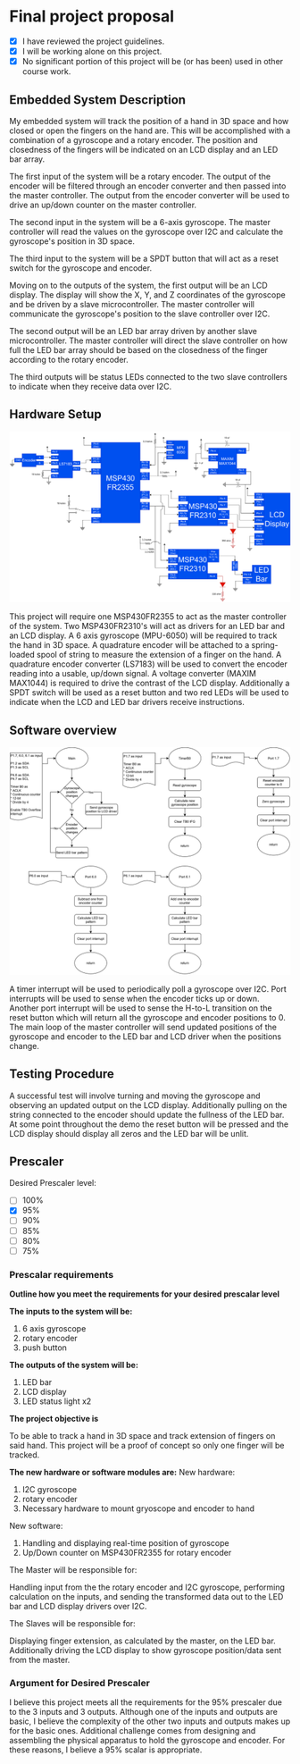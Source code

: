 # Final project proposal

- [X] I have reviewed the project guidelines.
- [X] I will be working alone on this project.
- [X] No significant portion of this project will be (or has been) used in other course work.

## Embedded System Description

My embedded system will track the position of a hand in 3D space and how closed or open the fingers on the hand are. This will be accomplished with a combination of a gyroscope and a rotary encoder. The position and closedness of the fingers will be indicated on an LCD display and an LED bar array.

The first input of the system will be a rotary encoder. The output of the encoder will be filtered through an encoder converter and then passed into the master controller. The output from the encoder converter will be used to drive an up/down counter on the master controller.

The second input in the system will be a 6-axis gyroscope. The master controller will read the values on the gyroscope over I2C and calculate the gyroscope's position in 3D space.

The third input to the system will be a SPDT button that will act as a reset switch for the gyroscope and encoder.

Moving on to the outputs of the system, the first output will be an LCD display. The display will show the X, Y, and Z coordinates of the gyroscope and be driven by a slave microcontroller. The master controller will communicate the gyroscope's position to the slave controller over I2C.

The second output will be an LED bar array driven by another slave microcontroller. The master controller will direct the slave controller on how full the LED bar array should be based on the closedness of the finger according to the rotary encoder.

The third outputs will be status LEDs connected to the two slave controllers to indicate when they receive data over I2C.


## Hardware Setup

![circuit diagram](../assets/circuit_diagram.svg)

This project will require one MSP430FR2355 to act as the master controller of the system. Two MSP430FR2310's will act as drivers for an LED bar and an LCD display. A 6 axis gyroscope (MPU-6050) will be required to track the hand in 3D space. A quadrature encoder will be attached to a spring-loaded spool of string to measure the extension of a finger on the hand. A quadrature encoder converter (LS7183) will be used to convert the encoder reading into a usable, up/down signal. A voltage converter (MAXIM MAX1044) is required to drive the contrast of the LCD display. Additionally a SPDT switch will be used as a reset button and two red LEDs will be used to indicate when the LCD and LED bar drivers receive instructions.

## Software overview

![flowchat](../assets/main_flowchart.svg)

A timer interrupt will be used to periodically poll a gyroscope over I2C. Port interrupts will be used to sense when the encoder ticks up or down. Another port interrupt will be used to sense the H-to-L transition on the reset button which will return all the gyroscope and encoder positions to 0. The main loop of the master controller will send updated positions of the gyroscope and encoder to the LED bar and LCD driver when the positions change.

## Testing Procedure

A successful test will involve turning and moving the gyroscope and observing an updated output on the LCD display. Additionally pulling on the string connected to the encoder should update the fullness of the LED bar. At some point throughout the demo the reset button will be pressed and the LCD display should display all zeros and the LED bar will be unlit.


## Prescaler

Desired Prescaler level: 

- [ ] 100%
- [X] 95% 
- [ ] 90% 
- [ ] 85% 
- [ ] 80% 
- [ ] 75% 

### Prescalar requirements 

**Outline how you meet the requirements for your desired prescalar level**

**The inputs to the system will be:**
1.  6 axis gyroscope
2.  rotary encoder
3.  push button

**The outputs of the system will be:**
1.  LED bar
2.  LCD display
3.  LED status light x2 

**The project objective is**

To be able to track a hand in 3D space and track extension of fingers on said hand. This project will be a proof of concept so only one finger will be tracked.

**The new hardware or software modules are:**
New hardware:
1. I2C gyroscope
2. rotary encoder
3. Necessary hardware to mount gryoscope and encoder to hand

New software:
1. Handling and displaying real-time position of gyroscope
2. Up/Down counter on MSP430FR2355 for rotary encoder


The Master will be responsible for:

Handling input from the the rotary encoder and I2C gyroscope, performing calculation on the inputs, and sending the transformed data out to the LED bar and LCD display drivers over I2C.

The Slaves will be responsible for:

Displaying finger extension, as calculated by the master, on the LED bar. Additionally driving the LCD display to show gyroscope position/data sent from the master.



### Argument for Desired Prescaler

I believe this project meets all the requirements for the 95% prescaler due to the 3 inputs and 3 outputs. Although one of the inputs and outputs are basic, I believe the complexity of the other two inputs and outputs makes up for the basic ones. Additional challenge comes from designing and assembling the physical apparatus to hold the gyroscope and encoder. For these reasons, I believe a 95% scalar is appropriate.
